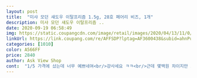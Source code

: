 ```yaml
---
layout: post 
title:  "미샤 모던 섀도우 이탈프리즘 1.5g, 28호 페어리 비즈, 1개" 
description: 미샤 모던 섀도우 이탈프리즘 ..
date: 2020-09-19 06:58:49 
img: https://static.coupangcdn.com/image/retail/images/2020/04/13/11/0/9eaa15dc-891a-4ed8-baef-cba6caf8f924.jpg 
linkUrl: https://link.coupang.com/re/AFFSDP?lptag=AF3600438&subid=ahnPublicAsk&pageKey=1600930982&itemId=2825757620&vendorItemId=70503790531&traceid=V0-113-de628dea2aa96d70 
categories: [1010] 
color: A566FF 
price: 2840 
author: Ask View Shop 
cont:  "1/5 가격에 샀는데 너무 예쁘네여<br/>걍사세요 ㅋㅋ<br/>근데 몇백원 차이지만 3천원대에서 구매했다가 2천원대까지 떨어졌네용.<br/>.<br/><br/>무게감 있는 골드브라운 베이스에 핑크빔이 강하게 보이고, 민트와 퍼플 펄도 보이는데 펄 입자는 아주 작은 편이라서 전혀전혀 부담스럽지 않아용<br/>시한부템인데도 톤파괴 인생템으로 자리잡을만큼 마음에 드는 지름이었으니 단종소식 듣고오신 분도 배송금액 맞추러오신분도 하나 쟁여가시길 추천드려요!<br/>실물이 진짜,, 진짜인 제품입미다 너무 예뻐요<br/>안그래도 단종이래서 쟁이려다 요즘 남은 물량도 거의 없다는데 쿠팡에서 진짜 싸서 페어리비즈, 프렌치핑크 두개나 사봤습니다!<br/>얘네가 통이 좀 약해서 뚜껑 투명플라스틱이 잘빠지긴 하는데 통 리뉴얼돼서 그냥 나오는 거면 얼마나 좋을까요 ㅜㅜ<br/>얘들은 이탈리아 명품 화장품 제조사에서 제작되는 싱글섀도우고 전체적으로 잔잔한 펄섀도우로 이루어진 라인이에여!<br/>얼마 전에 인스타 팔로우 중인 뷰티 인플루언서 분들 인스타에서 엄청난 소식을 들어버렸어요... <br/><br/>얼마전에 브라운렌즈를 사게 돼서 종종 웜톤저격 화장을 할 때 올릴 펄이 없길래 쓰려고 샀어요!<br/>오묘하고 화려하고 은은하고 혼자 다해 ㅠ<br/>온고잉 되서 얼마나 좋은지 몰라요<br/>원래는 개당 만삼천원 정도로 로드샵 치고 엄청 비싼 가격과 그 가격 걸맞는 퀄을 자랑하는 고급 라인이었는데 이렇게 단종이라니 ㅜㅜ<br/>이거랑 레이스셔링이랑 프렌치 핑크인가? 아무튼 다 2<br/> -3천원 하길래 그냥 호기심에 샀는데 생각보다 훨씬 예쁘고 반짝임은 이게 제일 예뻐요.<br/><br/>이탈프리즘 다들 써보셨나요? 이거 미샤에서 엄청 야심차게 나와서 오래 사랑받았던 제품인데<br/>이탈프리즘같이 고퀄 로드샵 라인뿐아니라 페어리비즈 색 자체도 이제야 진가를 알게됐는데 단종이라니 억장이 무너지네요 ㅠ<br/>이탈프리즘이 단종예정으로 엄청 싸게 판매 중이라고 ... <br/>.<br/><br/>자주 쓰기는 프렌치핑크를 제일 자주 쓸거 같아요<br/>저같이 펄땡이 커다랗게 올리면 바로 촌년 돼서 바세린광 새틴광 펄 찾아다니는 사람은 어떡하라구... <br/><br/>크리스마스 한정으로 나왔다가 온고잉된 컬러인데 아 그냥 ㅜ 오렌지, 골드랑 담쌓았다 해도 하나 사보셔요<br/>페어리비즈! 이 색은 사실 겨쿨브라이트 추정하는 제 퍼컬에 잘 맞는 색은 아닌데<br/>화려하게 반짝이는건 이게 제일 예쁘고 원래 부어보이는 눈에 지금 부어있기도 한데 별로 부어보이지도 않는거 같아요<br/>" 
---
```

